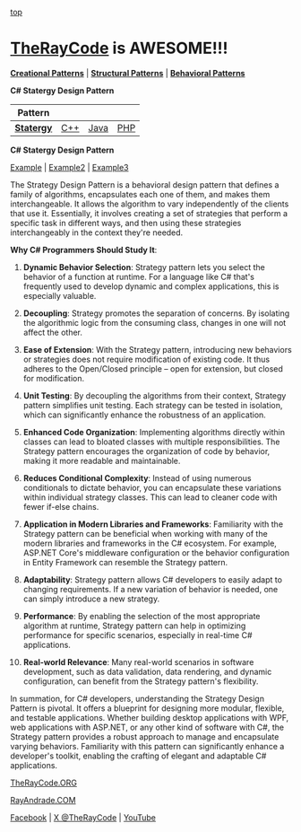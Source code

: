 [top](../README.md)

# [TheRayCode](../../../README.md) is AWESOME!!!

**[Creational Patterns](../../Creational/README.md)** | **[Structural Patterns](../../Structural/README.md)** | **[Behavioral Patterns](../README.md)**

**C# Statergy Design Pattern**

|Pattern|   |   |   |
|---|---|---|---|
| [**Statergy**](README.md) | [C++](../../../CPP/Behavioral/Statergy/README.md) | [Java](../../../Java/Behavioral/Statergy/README.md) | [PHP](../../../PHP/Behavioral/Statergy/README.md) |

**C# Statergy Design Pattern**

[Example](Example/README.md) | [Example2](Example2/README.md) | [Example3](Example3/README.md)

The Strategy Design Pattern is a behavioral design pattern that defines a family of algorithms, encapsulates each one of them, and makes them interchangeable. It allows the algorithm to vary independently of the clients that use it. Essentially, it involves creating a set of strategies that perform a specific task in different ways, and then using these strategies interchangeably in the context they're needed.

**Why C# Programmers Should Study It**:

1. **Dynamic Behavior Selection**: Strategy pattern lets you select the behavior of a function at runtime. For a language like C# that's frequently used to develop dynamic and complex applications, this is especially valuable.

2. **Decoupling**: Strategy promotes the separation of concerns. By isolating the algorithmic logic from the consuming class, changes in one will not affect the other.

3. **Ease of Extension**: With the Strategy pattern, introducing new behaviors or strategies does not require modification of existing code. It thus adheres to the Open/Closed principle – open for extension, but closed for modification.

4. **Unit Testing**: By decoupling the algorithms from their context, Strategy pattern simplifies unit testing. Each strategy can be tested in isolation, which can significantly enhance the robustness of an application.

5. **Enhanced Code Organization**: Implementing algorithms directly within classes can lead to bloated classes with multiple responsibilities. The Strategy pattern encourages the organization of code by behavior, making it more readable and maintainable.

6. **Reduces Conditional Complexity**: Instead of using numerous conditionals to dictate behavior, you can encapsulate these variations within individual strategy classes. This can lead to cleaner code with fewer if-else chains.

7. **Application in Modern Libraries and Frameworks**: Familiarity with the Strategy pattern can be beneficial when working with many of the modern libraries and frameworks in the C# ecosystem. For example, ASP.NET Core's middleware configuration or the behavior configuration in Entity Framework can resemble the Strategy pattern.

8. **Adaptability**: Strategy pattern allows C# developers to easily adapt to changing requirements. If a new variation of behavior is needed, one can simply introduce a new strategy.

9. **Performance**: By enabling the selection of the most appropriate algorithm at runtime, Strategy pattern can help in optimizing performance for specific scenarios, especially in real-time C# applications.

10. **Real-world Relevance**: Many real-world scenarios in software development, such as data validation, data rendering, and dynamic configuration, can benefit from the Strategy pattern's flexibility.

In summation, for C# developers, understanding the Strategy Design Pattern is pivotal. It offers a blueprint for designing more modular, flexible, and testable applications. Whether building desktop applications with WPF, web applications with ASP.NET, or any other kind of software with C#, the Strategy pattern provides a robust approach to manage and encapsulate varying behaviors. Familiarity with this pattern can significantly enhance a developer's toolkit, enabling the crafting of elegant and adaptable C# applications.

[TheRayCode.ORG](https://www.TheRayCode.org)

[RayAndrade.COM](https://www.RayAndrade.com)

[Facebook](https://www.facebook.com/TheRayCode/) | [X @TheRayCode](https://www.x.com/TheRayCode/) | [YouTube](https://www.youtube.com/TheRayCode/)
